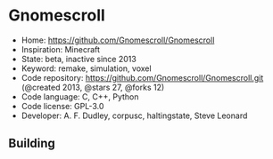 # Gnomescroll

- Home: https://github.com/Gnomescroll/Gnomescroll
- Inspiration: Minecraft
- State: beta, inactive since 2013
- Keyword: remake, simulation, voxel
- Code repository: https://github.com/Gnomescroll/Gnomescroll.git (@created 2013, @stars 27, @forks 12)
- Code language: C, C++, Python
- Code license: GPL-3.0
- Developer: A. F. Dudley, corpusc, haltingstate, Steve Leonard

## Building
